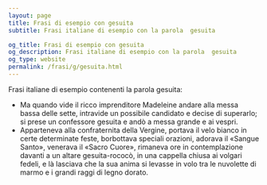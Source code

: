 ```yaml
---
layout: page
title: Frasi di esempio con gesuita 
subtitle: Frasi italiane di esempio con la parola  gesuita

og_title: Frasi di esempio con gesuita 
og_description: Frasi italiane di esempio con la parola  gesuita
og_type: website
permalink: /frasi/g/gesuita.html
---
```


Frasi italiane di esempio contenenti la parola gesuita:


- Ma quando vide il ricco imprenditore Madeleine andare alla messa bassa delle sette, intravide un possibile candidato e decise di superarlo; si prese un confessore gesuita e andò a messa grande e ai vespri.
- Apparteneva alla confraternita della Vergine, portava il velo bianco in certe determinate feste, borbottava speciali orazioni, adorava il «Sangue Santo», venerava il «Sacro Cuore», rimaneva ore in contemplazione davanti a un altare gesuita-rococò, in una cappella chiusa ai volgari fedeli, e là lasciava che la sua anima si levasse in volo tra le nuvolette di marmo e i grandi raggi di legno dorato.
